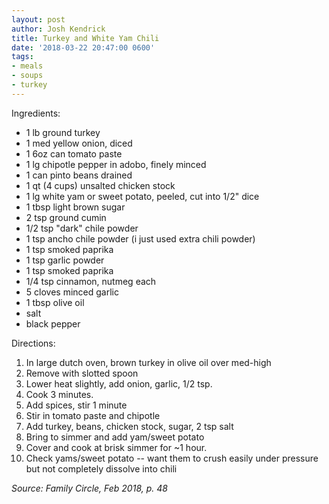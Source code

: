 ```yaml
---
layout: post
author: Josh Kendrick
title: Turkey and White Yam Chili
date: '2018-03-22 20:47:00 0600'
tags:
- meals
- soups
- turkey
---
```


Ingredients:
* 1 lb ground turkey
* 1 med yellow onion, diced
* 1 6oz can tomato paste
* 1 lg chipotle pepper in adobo, finely minced
* 1 can pinto beans drained
* 1 qt (4 cups) unsalted chicken stock
* 1 lg white yam or sweet potato, peeled, cut into 1/2" dice
* 1 tbsp light brown sugar
* 2 tsp ground cumin
* 1/2 tsp "dark" chile powder
* 1 tsp ancho chile powder (i just used extra chili powder)
* 1 tsp smoked paprika
* 1 tsp garlic powder
* 1 tsp smoked paprika
* 1/4 tsp cinnamon, nutmeg each
* 5 cloves minced garlic
* 1 tbsp olive oil
* salt
* black pepper

Directions:
1. In large dutch oven, brown turkey in olive oil over med-high
2. Remove with slotted spoon
3. Lower heat slightly, add onion, garlic, 1/2 tsp.
4. Cook 3 minutes.
5. Add spices, stir 1 minute
6. Stir in tomato paste and chipotle
7. Add turkey, beans, chicken stock, sugar, 2 tsp salt
8. Bring to simmer and add yam/sweet potato
9. Cover and cook at brisk simmer for ~1 hour.
10. Check yams/sweet potato -- want them to crush easily under pressure but not completely dissolve into chili

*Source: Family Circle, Feb 2018, p. 48*